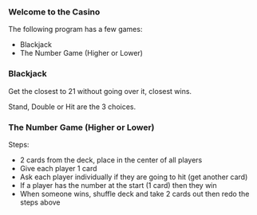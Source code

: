### Welcome to the Casino

The following program has a few games:
- Blackjack
- The Number Game (Higher or Lower)

### Blackjack

Get the closest to 21 without going over it, closest wins. 

Stand, Double or Hit are the 3 choices.

### The Number Game (Higher or Lower)

Steps:
- 2 cards from the deck, place in the center of all players
- Give each player 1 card
- Ask each player individually if they are going to hit (get another card)
- If a player has the number at the start (1 card) then they win
- When someone wins, shuffle deck and take 2 cards out then redo the steps above